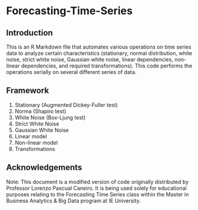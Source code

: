 # Forecasting-Time-Series

## Introduction
This is an R Markdown file that automates various operations on time series data to analyze certain characteristics (stationary, normal distribution, white noise, strict white noise, Gaussian white noise, linear dependencies, non-linear dependencies, and required transformations). This code performs the operations serially on several different series of data.

## Framework
1) Stationary (Augmented Dickey-Fuller test)
2) Norma (Shapiro test)
3) White Noise (Box-Ljung test)
4) Strict White Noise
5) Gaussian White Noise
6) Linear model
7) Non-linear model
8) Transformations

## Acknowledgements
Note: This document is a modified version of code originally distributed by Professor Lorenzo Pascual Caneiro. It is being used solely for educational purposes relating to the Forecasting Time Series class within the Master in Business Analytics & Big Data program at IE University.
